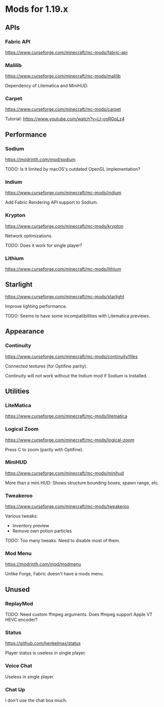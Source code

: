 # Mods for 1.19.x

## APIs

### Fabric API

<https://www.curseforge.com/minecraft/mc-mods/fabric-api>

### Malilib

<https://www.curseforge.com/minecraft/mc-mods/malilib>

Dependency of Litematica and MiniHUD.

### Carpet

<https://www.curseforge.com/minecraft/mc-mods/carpet>

Tutorial: <https://www.youtube.com/watch?v=Lt-ooRGpLz4>

## Performance

### Sodium

<https://modrinth.com/mod/sodium>

TODO: Is it limited by macOS's outdated OpenGL implementation?

### Indium

<https://www.curseforge.com/minecraft/mc-mods/indium>

Add Fabric Rendering API support to Sodium.

### Krypton

<https://www.curseforge.com/minecraft/mc-mods/krypton>

Network optimizations.

TODO: Does it work for single player?

### Lithium

<https://www.curseforge.com/minecraft/mc-mods/lithium>

## Starlight

<https://www.curseforge.com/minecraft/mc-mods/starlight>

Improve lighting performance.

TODO: Seems to have some incompatibilities with Litematica previews.

## Appearance

### Continuity

<https://www.curseforge.com/minecraft/mc-mods/continuity/files>

Connected textures (for Optifine parity).

Continuity will not work without the Indium mod if Sodium is installed.

## Utilities

### LiteMatica

<https://www.curseforge.com/minecraft/mc-mods/litematica>

### Logical Zoom

<https://www.curseforge.com/minecraft/mc-mods/logical-zoom>

Press C to zoom (parity with Optifine).

### MiniHUD

<https://www.curseforge.com/minecraft/mc-mods/minihud>

More than a mini HUD: Shows structure bounding boxes, spawn range, etc.

### Tweakeroo

<https://www.curseforge.com/minecraft/mc-mods/tweakeroo>

Various tweaks:

- Inventory preview
- Remove own potion particles

TODO: Too many tweaks. Need to disable most of them.

### Mod Menu

<https://modrinth.com/mod/modmenu>

Unlike Forge, Fabric doesn't have a mods menu.

## Unused

### ReplayMod

TODO: Need custom ffmpeg arguments.
Does ffmpeg support Apple VT HEVC encoder?

### Status

<https://github.com/henkelmax/status>

Player status is useless in single player.

### Voice Chat

Useless in single player.

### Chat Up

I don't use the chat box much.
